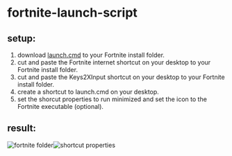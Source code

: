 # fortnite-launch-script

## setup:
1. download [launch.cmd](/../download/launch.cmd) to your Fortnite install folder.
2. cut and paste the Fortnite internet shortcut on your desktop to your Fortnite install folder.
3. cut and paste the Keys2XInput shortcut on your desktop to your Fortnite install folder.
4. create a shortcut to launch.cmd on your desktop.
5. set the shorcut properties to run minimized and set the icon to the Fortnite executable (optional).

## result:
![fortnite folder](/../assets/image.PNG)![shortcut properties](/../assets/image2.PNG)
